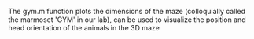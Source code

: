 The gym.m function plots the dimensions of the maze (colloquially called the marmoset 'GYM' in our lab), can be used to visualize the position and head orientation of the animals in the 3D maze
